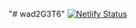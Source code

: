 "# wad2G3T6" 
[![Netlify Status](https://api.netlify.com/api/v1/badges/2f4fa768-5e0c-44fc-9b6a-baa37b89c513/deploy-status)](https://app.netlify.com/sites/prepnancy/deploys)
